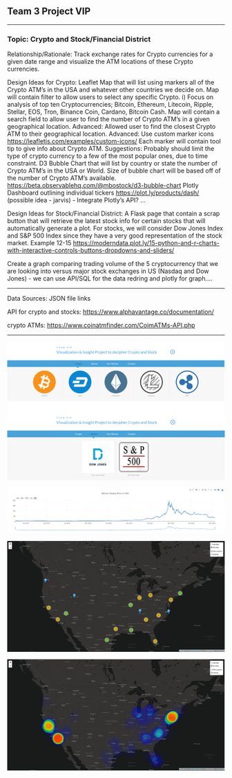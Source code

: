 ## Team 3 Project VIP 
---

### Topic: Crypto and Stock/Financial District

Relationship/Rationale: Track exchange rates for Crypto currencies for a given date range and visualize the ATM locations of these Crypto currencies.

Design Ideas for Crypto: 
Leaflet Map that will list using markers all of the Crypto ATM’s in the USA and whatever other countries we decide on.
Map will contain filter to allow users to select any specific Crypto.
i) Focus on analysis of top ten Cryptocurrencies; Bitcoin, Ethereum, Litecoin, Ripple, Stellar, EOS, Tron, Binance Coin, Cardano, Bitcoin Cash.
Map will contain a search field to allow user to find the number of Crypto ATM’s in a given geographical location.
Advanced: Allowed user to find the closest Crypto ATM to their geographical location.
Advanced: Use custom marker icons
https://leafletjs.com/examples/custom-icons/
Each marker will contain tool tip to give info about Crypto ATM.
Suggestions: Probably should limit the type of crypto currency to a few of the most popular ones, due to time constraint.
D3 Bubble Chart that will list by country or state the number of Crypto ATM’s in the USA or World.
Size of bubble chart will be based off of the number of Crypto ATM’s available.
https://beta.observablehq.com/@mbostock/d3-bubble-chart
Plotly Dashboard outlining individual tickers https://plot.ly/products/dash/ (possible idea - jarvis) - Integrate Plotly’s API?
...

Design Ideas for Stock/Financial District: 
A Flask page that contain a scrap button that will retrieve the latest stock info for certain stocks that will automatically generate a plot. For stocks, we will consider Dow Jones Index and S&P 500 Index since they have a very good representation of the stock market.
Example 12-15  https://moderndata.plot.ly/15-python-and-r-charts-with-interactive-controls-buttons-dropdowns-and-sliders/

Create a graph comparing trading volume of the 5 cryptocurrency that we are looking into versus major stock exchanges in US (Nasdaq and Dow Jones) - we can use API/SQL for the data redring and plotly for graph….

---

Data Sources: JSON file links

API for crypto and stocks: https://www.alphavantage.co/documentation/

crypto ATMs: https://www.coinatmfinder.com/CoimATMs-API.php

---

![mainHTMLPage](Images/mainPage.png)

![plotlyLine](Images/Plotly_Plot.PNG)

![cryptoATM](Images/cryptoATM.PNG)

![cryptoHeatmap](Images/cryptoHeatmap.PNG)

